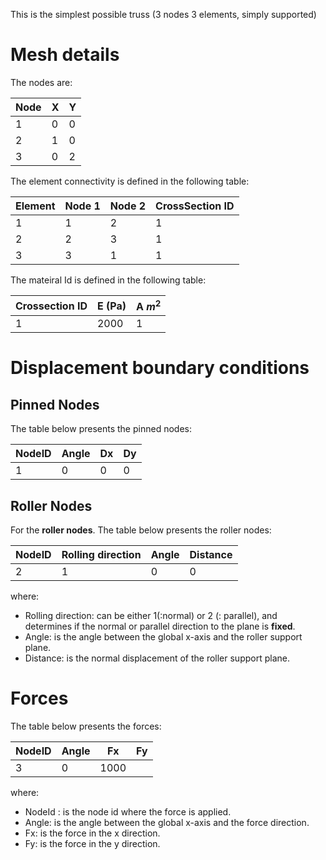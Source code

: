 This is the simplest possible truss (3 nodes 3 elements, simply supported)


# Mesh details

The nodes are:

| Node | X | Y |   
| --- | --- | --- |
| 1 | 0 | 0 |
| 2 | 1 | 0 |
| 3 | 0 | 2 |

The element connectivity is defined in the following table:

| Element | Node 1 | Node 2 | CrossSection ID|
| --- | --- | --- | --- |
| 1 | 1 | 2 | 1 |
| 2 | 2 | 3 | 1 |
| 3 | 3 | 1 | 1 |

The mateiral Id is defined in the following table:

| Crossection ID | E (Pa) | A $m^2$ |
| --- | --- | --- |
| 1 | 2000 | 1 |

# Displacement boundary conditions

## Pinned Nodes
The table below presents the pinned nodes:

| NodeID |Angle | Dx | Dy | 
| --- | --- | --- | --- |
| 1 | 0 | 0 | 0 |


## Roller Nodes
For the **roller nodes**. The table below presents the roller nodes:


| NodeID | Rolling direction | Angle | Distance |
| --- | --- | --- | --- |
| 2 | 1 | 0 | 0 |


where:
- Rolling direction: can be either 1(:normal) or 2 (: parallel), and determines if the normal or parallel direction to  the plane is **fixed**. 
- Angle: is the angle between the global x-axis and the roller support plane.
- Distance: is the normal displacement of the roller support plane.


# Forces

The table below presents the forces:

| NodeID | Angle | Fx | Fy |
| --- | --- | --- | --- |
| 3 | 0 | 1000 |  |

where:
- NodeId  : is the node id where the force is applied.
- Angle: is the angle between the global x-axis and the force direction.
- Fx: is the force in the x direction.
- Fy: is the force in the y direction.
